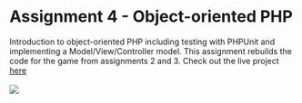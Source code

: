 # Assignment 4 - Object-oriented PHP
Introduction to object-oriented PHP including testing with PHPUnit and implementing a Model/View/Controller model. This assignment rebuilds the code for the game from assignments 2 and 3.
Check out the live project [here](http://webdev.cse.msu.edu/~delfuoc1/step4/welcome.php)
<br><br> <img src="https://i.imgur.com/gQgG77G.png"><br>